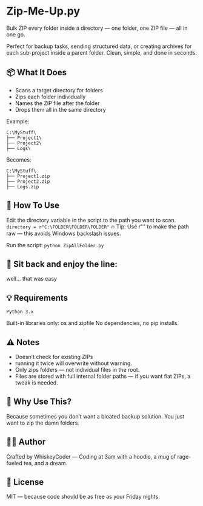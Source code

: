 # Zip-Me-Up.py
Bulk ZIP every folder inside a directory — one folder, one ZIP file — all in one go.

Perfect for backup tasks, sending structured data, or creating archives for each sub-project inside a parent folder. Clean, simple, and done in seconds.

## 📦 What It Does
- Scans a target directory for folders
- Zips each folder individually
- Names the ZIP file after the folder
- Drops them all in the same directory

Example:
```
C:\MyStuff\
├── Project1\
├── Project2\
├── Logs\
```
Becomes: 
```
C:\MyStuff\
├── Project1.zip
├── Project2.zip
├── Logs.zip
```

## 🚀 How To Use
Edit the directory variable in the script to the path you want to scan.
``` directory = r"C:\FOLDER\FOLDER\FOLDER" ```
🔥 Tip: Use r"" to make the path raw — this avoids Windows backslash issues.

Run the script:
```python ZipAllFolder.py```

## 🎉 Sit back and enjoy the line:
well... that was easy

## 💡 Requirements
```Python 3.x```

Built-in libraries only: os and zipfile
No dependencies, no pip installs.

## ⚠️ Notes
- Doesn’t check for existing ZIPs
- running it twice will overwrite without warning.
- Only zips folders — not individual files in the root.
- Files are stored with full internal folder paths — if you want flat ZIPs, a tweak is needed.

## 🧠 Why Use This?
Because sometimes you don’t want a bloated backup solution.
You just want to zip the damn folders.

## 🧙‍♂️ Author
Crafted by WhiskeyCoder —
Coding at 3am with a hoodie, a mug of rage-fueled tea, and a dream.

## 📜 License
MIT — because code should be as free as your Friday nights.
